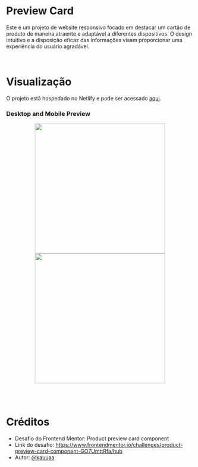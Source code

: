 # Preview Card

Este é um projeto de website responsivo focado em destacar um cartão de produto de maneira atraente e adaptável a diferentes dispositivos. 
O design intuitivo e a disposição eficaz das informações visam proporcionar uma experiência do usuário agradável.

<br>

# Visualização

O projeto está hospedado no Netlify e pode ser acessado [aqui](https://responsive-column-cards.netlify.app/](https://preview-card-product-fm.netlify.app/)https://preview-card-product-fm.netlify.app/).

### Desktop and Mobile Preview

<div align="center">
  <img height="350px" src="https://cdn.glitch.global/93476741-e917-4cc2-b7c2-a506d96dd350/desktop-design.jpg?v=1701730191097/">
  <img height="350px" src="https://cdn.glitch.global/93476741-e917-4cc2-b7c2-a506d96dd350/mobile-design.jpg?v=1701730217091/">
</div>

<br><br>

# Créditos

- Desafio do Frontend Mentor: Product preview card component
- Link do desafio: https://www.frontendmentor.io/challenges/product-preview-card-component-GO7UmttRfa/hub
- Autor: [@kauuaa](https://github.com/kauuaa)
